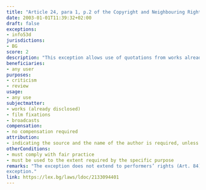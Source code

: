 ```yaml
---
title: "Article 24, para 1, p.2 of the Copyright and Neighbouring Rights Law (Член 24, ал.1, т.2 от Закона за авторското право и сродните му права)"
date: 2003-01-01T11:39:32+02:00 
draft: false
exceptions:
- info53d
jurisdictions:
- BG
score: 2
description: "This exception allows use of quotations from works already disclosed, for the purpose of criticism or review. The quotation must comply with fair practice and must be used to the extent required by the specific purpose. Indicating the source and the name of the author is required, unless impossible." 
beneficiaries:
- any user
purposes: 
- criticism
- review
usage:
- any use
subjectmatter:
- works (already disclosed)
- film fixations
- broadcasts
compensation:
- no compensation required
attribution: 
- indicating the source and the name of the author is required, unless impossible
otherConditions: 
- must comply with fair practice 
- must be used to the extent required by the specific purpose
remarks: "The exception does not extend to performers’ rights (Art. 84) and phonogram producers (Art. 90). The lack of attribution obstructs the application of the quotation
exception."
link: https://lex.bg/laws/ldoc/2133094401
---
```

